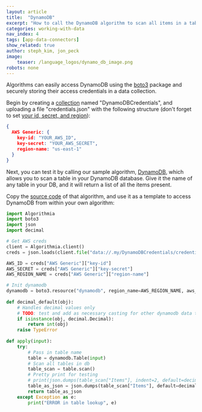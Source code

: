 ```yaml
---
layout: article
title:  "DynamoDB"
excerpt: "How to call the DynamoDB algorithm to scan all items in a table in your DynamoDB"
categories: working-with-data
nav_index: 4
tags: [app-data-connectors]
show_related: true
author: steph_kim, jon_peck
image:
    teaser: /language_logos/dynamo_db_image.png 
robots: none
---
```


Algorithms can easily access DynamoDB using the [boto3](https://aws.amazon.com/sdk-for-python/) package and securely storing their access credentials in a data collection.

Begin by creating a [collection]({{site.url}}/data/hosted) named "DynamoDBCredentials", and uploading a file "credentials.json" with the following structure (don't forget to set [your id, secret, and region](https://console.aws.amazon.com/iam/home?#/security_credentials)):

```json
{
  AWS Generic: {
    key-id: "YOUR_AWS_ID",
    key-secret: "YOUR_AWS_SECRET",
    region-name: "us-east-1"
  }
}
```

Next, you can test it by calling our sample algorithm, [DynamoDB]({{site.url}}/algorithms/util/DynamoDB), which allows you to scan a table in your DynamoDB database. Give it the name of any table in your DB, and it will return a list of all the items present.

Copy the [source code]({{site.url}}/algorithms/util/DynamoDB/source) of that algorithm, and use it as a template to access DynamoDB from within your own algorithm:

```python
import Algorithmia
import boto3
import json
import decimal

# Get AWS creds
client = Algorithmia.client()
creds = json.loads(client.file("data://.my/DynamoDBCredentials/credentials.json").getString())

AWS_ID = creds["AWS Generic"]["key-id"]
AWS_SECRET = creds["AWS Generic"]["key-secret"]
AWS_REGION_NAME = creds["AWS Generic"]["region-name"]

# Init dynamodb
dynamodb = boto3.resource("dynamodb", region_name=AWS_REGION_NAME, aws_access_key_id=AWS_ID, aws_secret_access_key=AWS_SECRET)
        
def decimal_default(obj):
    # Handles decimal values only
    # TODO: test and add as necessary casting for other dynamodb data types
    if isinstance(obj, decimal.Decimal):
        return int(obj)
    raise TypeError
 
def apply(input):
    try:
        # Pass in table name
        table = dynamodb.Table(input)
        # Scan all tables in db
        table_scan = table.scan()
        # Pretty print for testing
        # print(json.dumps(table_scan["Items"], indent=2, default=decimal_default))
        table_as_json = json.dumps(table_scan["Items"], default=decimal_default)
        return table_as_json
    except Exception as e:
        print("ERROR in table lookup", e)

``` 


